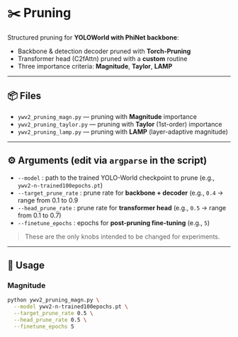 # ✂️ Pruning

Structured pruning for **YOLOWorld with PhiNet backbone**:
- Backbone & detection decoder pruned with **Torch-Pruning**
- Transformer head (C2fAttn) pruned with a **custom** routine
- Three importance criteria: **Magnitude**, **Taylor**, **LAMP**

---

## 📦 Files

- `ywv2_pruning_magn.py` — pruning with **Magnitude** importance
- `ywv2_pruning_taylor.py` — pruning with **Taylor** (1st-order) importance
- `ywv2_pruning_lamp.py` — pruning with **LAMP** (layer-adaptive magnitude)

---

## ⚙️ Arguments (edit via `argparse` in the script)

- `--model` : path to the trained YOLO-World checkpoint to prune (e.g., `ywv2-n-trained100epochs.pt`)
- `--target_prune_rate` : prune rate for **backbone + decoder** (e.g., `0.4` → range from 0.1 to 0.9
- `--head_prune_rate` : prune rate for **transformer head** (e.g., `0.5` → range from 0.1 to 0.7)
- `--finetune_epochs` : epochs for **post-pruning fine-tuning** (e.g., `5`)

> These are the only knobs intended to be changed for experiments.

---

## 🚀 Usage

### Magnitude
```bash
python ywv2_pruning_magn.py \
  --model ywv2-n-trained100epochs.pt \
  --target_prune_rate 0.5 \
  --head_prune_rate 0.5 \
  --finetune_epochs 5
